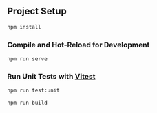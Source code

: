 ## Project Setup

```sh
npm install
```

### Compile and Hot-Reload for Development

```sh
npm run serve
```

### Run Unit Tests with [Vitest](https://vitest.dev/)

```sh
npm run test:unit
```

```sh
npm run build
```